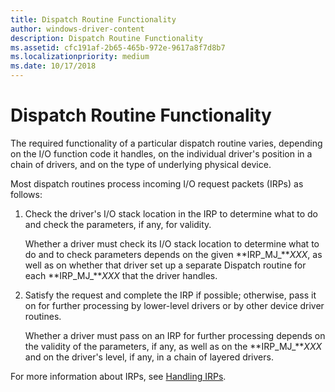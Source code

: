 ```yaml
---
title: Dispatch Routine Functionality
author: windows-driver-content
description: Dispatch Routine Functionality
ms.assetid: cfc191af-2b65-465b-972e-9617a8f7d8b7
ms.localizationpriority: medium
ms.date: 10/17/2018
---
```


# Dispatch Routine Functionality





The required functionality of a particular dispatch routine varies, depending on the I/O function code it handles, on the individual driver's position in a chain of drivers, and on the type of underlying physical device.

Most dispatch routines process incoming I/O request packets (IRPs) as follows:

1.  Check the driver's I/O stack location in the IRP to determine what to do and check the parameters, if any, for validity.

    Whether a driver must check its I/O stack location to determine what to do and to check parameters depends on the given **IRP\_MJ\_***XXX*, as well as on whether that driver set up a separate Dispatch routine for each **IRP\_MJ\_***XXX* that the driver handles.

2.  Satisfy the request and complete the IRP if possible; otherwise, pass it on for further processing by lower-level drivers or by other device driver routines.

    Whether a driver must pass on an IRP for further processing depends on the validity of the parameters, if any, as well as on the **IRP\_MJ\_***XXX* and on the driver's level, if any, in a chain of layered drivers.

For more information about IRPs, see [Handling IRPs](handling-irps.md).

 

 




